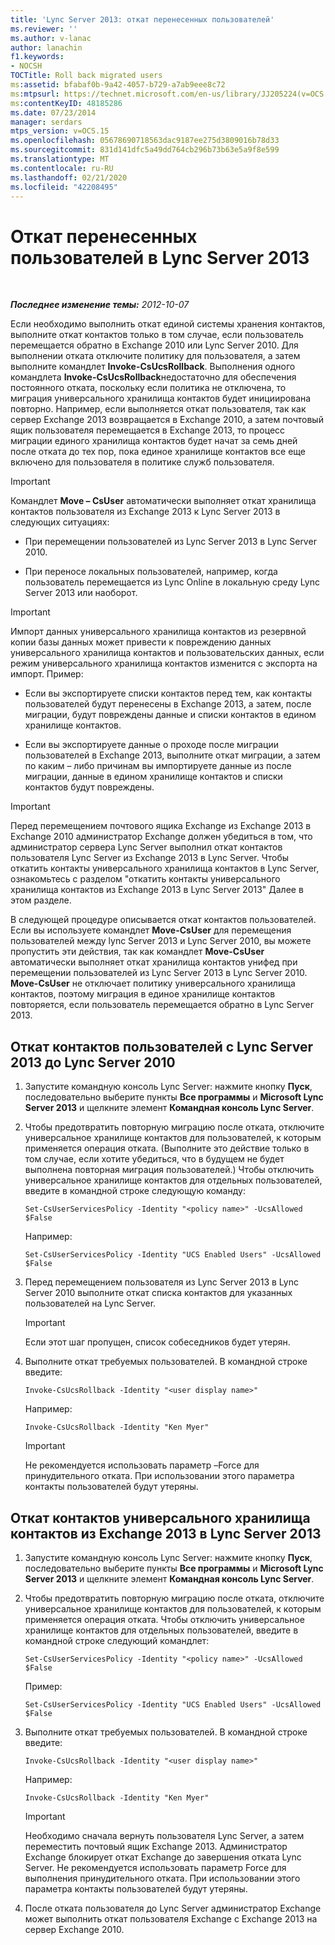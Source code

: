 ```yaml
---
title: 'Lync Server 2013: откат перенесенных пользователей'
ms.reviewer: ''
ms.author: v-lanac
author: lanachin
f1.keywords:
- NOCSH
TOCTitle: Roll back migrated users
ms:assetid: bfabaf0b-9a42-4057-b729-a7ab9eee8c72
ms:mtpsurl: https://technet.microsoft.com/en-us/library/JJ205224(v=OCS.15)
ms:contentKeyID: 48185286
ms.date: 07/23/2014
manager: serdars
mtps_version: v=OCS.15
ms.openlocfilehash: 05678690718563dac9187ee275d3809016b78d33
ms.sourcegitcommit: 831d141dfc5a49dd764cb296b73b63e5a9f8e599
ms.translationtype: MT
ms.contentlocale: ru-RU
ms.lasthandoff: 02/21/2020
ms.locfileid: "42208495"
---
```

<div data-xmlns="http://www.w3.org/1999/xhtml">

<div class="topic" data-xmlns="http://www.w3.org/1999/xhtml" data-msxsl="urn:schemas-microsoft-com:xslt" data-cs="https://msdn.microsoft.com/">

<div data-asp="https://msdn2.microsoft.com/asp">

# <a name="roll-back-migrated-users-in-lync-server-2013"></a>Откат перенесенных пользователей в Lync Server 2013

</div>

<div id="mainSection">

<div id="mainBody">

<span> </span>

_**Последнее изменение темы:** 2012-10-07_

Если необходимо выполнить откат единой системы хранения контактов, выполните откат контактов только в том случае, если пользователь перемещается обратно в Exchange 2010 или Lync Server 2010. Для выполнении отката отключите политику для пользователя, а затем выполните командлет **Invoke-CsUcsRollback**. Выполнения одного командлета **Invoke-CsUcsRollback**недостаточно для обеспечения постоянного отката, поскольку если политика не отключена, то миграция универсального хранилища контактов будет инициирована повторно. Например, если выполняется откат пользователя, так как сервер Exchange 2013 возвращается в Exchange 2010, а затем почтовый ящик пользователя перемещается в Exchange 2013, то процесс миграции единого хранилища контактов будет начат за семь дней после отката до тех пор, пока единое хранилище контактов все еще включено для пользователя в политике служб пользователя.

<div>


> [!IMPORTANT]  
> Командлет <STRONG>Move – CsUser</STRONG> автоматически выполняет откат хранилища контактов пользователя из Exchange 2013 к Lync Server 2013 в следующих ситуациях: 
> <UL>
> <LI>
> <P>При перемещении пользователей из Lync Server 2013 в Lync Server 2010.</P>
> <LI>
> <P>При переносе локальных пользователей, например, когда пользователь перемещается из Lync Online в локальную среду Lync Server 2013 или наоборот.</P></LI></UL>



</div>

<div>


> [!IMPORTANT]  
> Импорт данных универсального хранилища контактов из резервной копии базы данных может привести к повреждению данных универсального хранилища контактов и пользовательских данных, если режим универсального хранилища контактов изменится с экспорта на импорт. Пример: 
> <UL>
> <LI>
> <P>Если вы экспортируете списки контактов перед тем, как контакты пользователей будут перенесены в Exchange 2013, а затем, после миграции, будут повреждены данные и списки контактов в едином хранилище контактов.</P>
> <LI>
> <P>Если вы экспортируете данные о проходе после миграции пользователей в Exchange 2013, выполните откат миграции, а затем по каким – либо причинам вы импортируете данные из после миграции, данные в едином хранилище контактов и списки контактов будут повреждены.</P></LI></UL>



</div>

<div>


> [!IMPORTANT]  
> Перед перемещением почтового ящика Exchange из Exchange 2013 в Exchange 2010 администратор Exchange должен убедиться в том, что администратор сервера Lync Server выполнил откат контактов пользователя Lync Server из Exchange 2013 в Lync Server. Чтобы откатить контакты универсального хранилища контактов в Lync Server, ознакомьтесь с разделом "откатить контакты универсального хранилища контактов из Exchange 2013 в Lync Server 2013" Далее в этом разделе.



</div>

В следующей процедуре описывается откат контактов пользователей. Если вы используете командлет **Move-CsUser** для перемещения пользователей между lync Server 2013 и Lync Server 2010, вы можете пропустить эти действия, так как командлет **Move-CsUser** автоматически выполняет откат хранилища контактов унифед при перемещении пользователей из Lync Server 2013 в Lync Server 2010. **Move-CsUser** не отключает политику универсального хранилища контактов, поэтому миграция в единое хранилище контактов повторяется, если пользователь перемещается обратно в Lync Server 2013.

<div>

## <a name="to-roll-back-user-contacts-from-lync-server-2013-to-lync-server-2010"></a>Откат контактов пользователей с Lync Server 2013 до Lync Server 2010

1.  Запустите командную консоль Lync Server: нажмите кнопку **Пуск**, последовательно выберите пункты **Все программы** и **Microsoft Lync Server 2013** и щелкните элемент **Командная консоль Lync Server**.

2.  Чтобы предотвратить повторную миграцию после отката, отключите универсальное хранилище контактов для пользователей, к которым применяется операция отката. (Выполните это действие только в том случае, если хотите убедиться, что в будущем не будет выполнена повторная миграция пользователей.) Чтобы отключить универсальное хранилище контактов для отдельных пользователей, введите в командной строке следующую команду:
    
        Set-CsUserServicesPolicy -Identity "<policy name>" -UcsAllowed $False
    
    Например:
    
        Set-CsUserServicesPolicy -Identity "UCS Enabled Users" -UcsAllowed $False

3.  Перед перемещением пользователя из Lync Server 2013 в Lync Server 2010 выполните откат списка контактов для указанных пользователей на Lync Server.
    
    <div>
    

    > [!IMPORTANT]  
    > Если этот шаг пропущен, список собеседников будет утерян.

    
    </div>

4.  Выполните откат требуемых пользователей. В командной строке введите:
    
        Invoke-CsUcsRollback -Identity "<user display name>"
    
    Например:
    
        Invoke-CsUcsRollback -Identity "Ken Myer"
    
    <div>
    

    > [!IMPORTANT]  
    > Не рекомендуется использовать параметр –Force для принудительного отката. При использовании этого параметра контакты пользователей будут утеряны.

    
    </div>

</div>

<div>

## <a name="to-roll-back-unified-contact-store-contacts-from-exchange-2013-to-lync-server-2013"></a>Откат контактов универсального хранилища контактов из Exchange 2013 в Lync Server 2013

1.  Запустите командную консоль Lync Server: нажмите кнопку **Пуск**, последовательно выберите пункты **Все программы** и **Microsoft Lync Server 2013** и щелкните элемент **Командная консоль Lync Server**.

2.  Чтобы предотвратить повторную миграцию после отката, отключите универсальное хранилище контактов для пользователей, к которым применяется операция отката. Чтобы отключить универсальное хранилище контактов для отдельных пользователей, введите в командной строке следующий командлет:
    
        Set-CsUserServicesPolicy -Identity "<policy name>" -UcsAllowed $False
    
    Пример:
    
        Set-CsUserServicesPolicy -Identity "UCS Enabled Users" -UcsAllowed $False

3.  Выполните откат требуемых пользователей. В командной строке введите:
    
        Invoke-CsUcsRollback -Identity "<user display name>"
    
    Например:
    
        Invoke-CsUcsRollback -Identity "Ken Myer"
    
    <div>
    

    > [!IMPORTANT]  
    > Необходимо сначала вернуть пользователя Lync Server, а затем переместить почтовый ящик Exchange 2013. Администратор Exchange блокирует откат Exchange до завершения отката Lync Server. Не рекомендуется использовать параметр Force для выполнения принудительного отката. При использовании этого параметра контакты пользователей будут утеряны.

    
    </div>

4.  После отката пользователя до Lync Server администратор Exchange может выполнить откат пользователя Exchange с Exchange 2013 на сервер Exchange 2010.

</div>

</div>

<span> </span>

</div>

</div>

</div>

